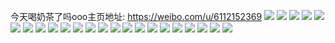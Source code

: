 今天喝奶茶了吗ooo主页地址: https://weibo.com/u/6112152369 
![](https://wx4.sinaimg.cn/mw2000/006FDY2Jgy1gltlhpcv5jj322g2t6e81.jpg) 
![](https://wx4.sinaimg.cn/mw2000/006FDY2Jgy1gltlhrfnp8j32c02ub1jn.jpg) 
![](https://wx4.sinaimg.cn/mw2000/006FDY2Jgy1gltlhyxk4cj32c0340e83.jpg) 
![](https://wx4.sinaimg.cn/mw2000/006FDY2Jgy1gltli31cu5j32c0340b2b.jpg) 
![](https://wx4.sinaimg.cn/mw2000/006FDY2Jgy1gltlhubsp2j31o0280x6p.jpg) 
![](https://wx4.sinaimg.cn/mw2000/006FDY2Jgy1gltlhnhma8j31o02804qq.jpg) 
![](https://wx4.sinaimg.cn/mw2000/006FDY2Jgy1gjh3brte3vj30u01404a7.jpg) 
![](https://wx4.sinaimg.cn/mw2000/006FDY2Jgy1gjh3bowfdnj30u014wdrm.jpg) 
![](https://wx4.sinaimg.cn/mw2000/006FDY2Jgy1gjh3bv2mq1j30u013h490.jpg) 
![](https://wx4.sinaimg.cn/mw2000/006FDY2Jgy1gjh3bxapbuj30u014048i.jpg) 
![](https://wx4.sinaimg.cn/mw2000/006FDY2Jgy1gjh3c0p89qj30u0140n8o.jpg) 
![](https://wx4.sinaimg.cn/mw2000/006FDY2Jgy1gjh3c3o3gtj30u01404d7.jpg) 
![](https://wx4.sinaimg.cn/mw2000/006FDY2Jgy1gjh3c7a8ibj30u0149ao0.jpg) 
![](https://wx4.sinaimg.cn/mw2000/006FDY2Jgy1gjh3cba7z3j30u01404cu.jpg) 
![](https://wx4.sinaimg.cn/mw2000/006FDY2Jgy1gjh3cn2qhzj30n03u0u0x.jpg) 
![](https://wx4.sinaimg.cn/mw2000/006FDY2Jgy1ghwikhvnxxj30n01frncn.jpg) 
![](https://wx4.sinaimg.cn/mw2000/006FDY2Jgy1ghwiklwyaoj30n01a07in.jpg) 
![](https://wx4.sinaimg.cn/mw2000/006FDY2Jgy1ghwikit4rdj30n01a0n9e.jpg) 
![](https://wx4.sinaimg.cn/mw2000/006FDY2Jgy1ghwileplz6j31400u014c.jpg) 
![](https://wx4.sinaimg.cn/mw2000/006FDY2Jgy1ghwikkbk9zj30n02k0khr.jpg) 
![](https://wx4.sinaimg.cn/mw2000/006FDY2Jgy1ghwikl508oj30n02k0hdp.jpg) 
![](https://wx4.sinaimg.cn/mw2000/006FDY2Jgy1ghosj7e3ylj30vc0vch2t.jpg) 
![](https://wx4.sinaimg.cn/mw2000/006FDY2Jgy1ghosj6cynvj30vc0vc7jm.jpg) 
